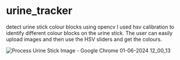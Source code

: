 # urine_tracker
detect urine stick colour blocks using opencv
I used hsv calibration to identify different colour blocks on the urine stick. The user can easily upload images and then use the HSV sliders and get the colours.

![Process Urine Stick Image - Google Chrome 01-06-2024 12_00_13](https://github.com/Tannic-Paprika/urine_tracker/assets/98445752/8395fa49-d900-4e16-9993-545791a5a271)
